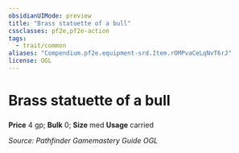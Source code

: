 ```yaml
---
obsidianUIMode: preview
title: "Brass statuette of a bull"
cssclasses: pf2e,pf2e-action
tags:
  - trait/common
aliases: "Compendium.pf2e.equipment-srd.Item.rOMPvaCeLqNvT6rJ"
license: OGL
---
```

# Brass statuette of a bull

### 


**Price** 4 gp; 
**Bulk** 0; **Size** med
**Usage** carried



*Source: Pathfinder Gamemastery Guide*
*OGL*